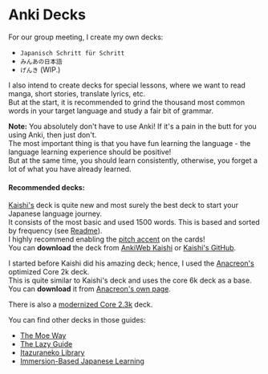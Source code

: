 Anki Decks
===

For our group meeting, I create my own decks: <br>
- `Japanisch Schritt für Schritt`
- `みんあの日本語`
- `げんき` (WIP.)

I also intend to create decks for special lessons, where we want to read manga, short stories, translate lyrics, etc. <br>
But at the start, it is recommended to grind the thousand most common words in your target language and study a fair bit of grammar. <br>

**Note:**
You absolutely don't have to use Anki! If it's a pain in the butt for you using Anki, then just don't. <br>
The most important thing is that you have fun learning the language - the language learning experience should be positive! <br>
But at the same time, you should learn consistently, otherwise, you forget a lot of what you have already learned.

#### Recommended decks:
[Kaishi's](https://github.com/donkuri/Kaishi) deck is quite new and most surely the best deck to start your Japanese language journey. <br>
It consists of the most basic and used 1500 words. This is based and sorted by frequency (see [Readme](https://github.com/donkuri/Kaishi?tab=readme-ov-file#pitch-accent)). <br>
I highly recommend enabling the [pitch accent](https://github.com/donkuri/Kaishi?tab=readme-ov-file#pitch-accent) on the cards! <br>
You can **download** the deck from [AnkiWeb Kaishi](https://ankiweb.net/shared/info/1196762551) or [Kaishi's GitHub](https://github.com/donkuri/Kaishi/releases/).

I started before Kaishi did his amazing deck; hence, I used the [Anacreon's](https://anacreondjt.gitlab.io/) optimized Core 2k deck. <br>
This is quite similar to Kaishi's deck and uses the core 6k deck as a base. <br>
You can **download** it from [Anacreon's own page](https://anacreondjt.gitlab.io/docs/coredeck/).

There is also a [modernized Core 2.3k](https://xelieu.github.io/jp-lazy-guide/resourcesDecks/) deck.


You can find other decks in those guides: <br>
- [The Moe Way](https://learnjapanese.moe/resources/#vocabulary)
- [The Lazy Guide](https://xelieu.github.io/jp-lazy-guide/resourcesDecks/)
- [Itazuraneko Library](https://djtguide.github.io/library/librarymain.html)
- [Immersion-Based Japanese Learning](https://donkuri.github.io/learn-japanese/resources/)
